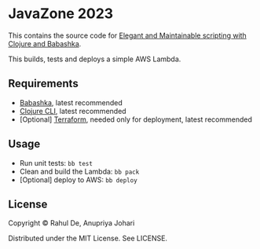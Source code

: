 # JavaZone 2023

This contains the source code for [Elegant and Maintainable scripting with Clojure and Babashka](https://2023.javazone.no/program/19a5cab3-7afd-4dc1-b60a-bea8562d3186).

This builds, tests and deploys a simple AWS Lambda.

## Requirements

- [Babashka](https://github.com/babashka/babashka#installation), latest recommended
- [Clojure CLI](https://clojure.org/guides/install_clojure), latest recommended
- [Optional] [Terraform](https://developer.hashicorp.com/terraform/tutorials/aws-get-started/install-cli), needed only for deployment, latest recommended

## Usage

- Run unit tests: `bb test`
- Clean and build the Lambda: `bb pack`
- [Optional] deploy to AWS: `bb deploy`

## License

Copyright © Rahul De, Anupriya Johari

Distributed under the MIT License. See LICENSE.
